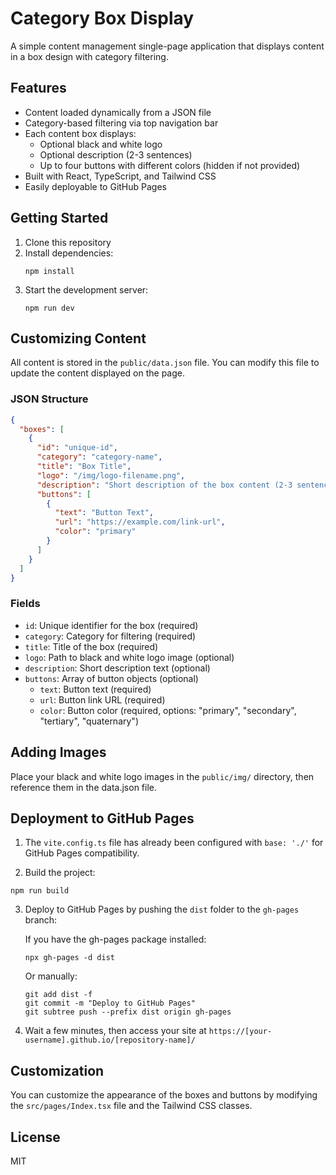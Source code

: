 # Category Box Display

A simple content management single-page application that displays content in a box design with category filtering.

## Features

- Content loaded dynamically from a JSON file
- Category-based filtering via top navigation bar
- Each content box displays:
  - Optional black and white logo
  - Optional description (2-3 sentences)
  - Up to four buttons with different colors (hidden if not provided)
- Built with React, TypeScript, and Tailwind CSS
- Easily deployable to GitHub Pages

## Getting Started

1. Clone this repository
2. Install dependencies:
   ```
   npm install
   ```
3. Start the development server:
   ```
   npm run dev
   ```

## Customizing Content

All content is stored in the `public/data.json` file. You can modify this file to update the content displayed on the page.

### JSON Structure

```json
{
  "boxes": [
    {
      "id": "unique-id",
      "category": "category-name",
      "title": "Box Title",
      "logo": "/img/logo-filename.png",
      "description": "Short description of the box content (2-3 sentences).",
      "buttons": [
        {
          "text": "Button Text",
          "url": "https://example.com/link-url",
          "color": "primary"
        }
      ]
    }
  ]
}
```

### Fields

- `id`: Unique identifier for the box (required)
- `category`: Category for filtering (required)
- `title`: Title of the box (required)
- `logo`: Path to black and white logo image (optional)
- `description`: Short description text (optional)
- `buttons`: Array of button objects (optional)
  - `text`: Button text (required)
  - `url`: Button link URL (required)
  - `color`: Button color (required, options: "primary", "secondary", "tertiary", "quaternary")

## Adding Images

Place your black and white logo images in the `public/img/` directory, then reference them in the data.json file.

## Deployment to GitHub Pages

1. The `vite.config.ts` file has already been configured with `base: './'` for GitHub Pages compatibility.

2. Build the project:
```
npm run build
```

3. Deploy to GitHub Pages by pushing the `dist` folder to the `gh-pages` branch:

   If you have the gh-pages package installed:
   ```
   npx gh-pages -d dist
   ```

   Or manually:
   ```
   git add dist -f
   git commit -m "Deploy to GitHub Pages"
   git subtree push --prefix dist origin gh-pages
   ```

4. Wait a few minutes, then access your site at `https://[your-username].github.io/[repository-name]/`

## Customization

You can customize the appearance of the boxes and buttons by modifying the `src/pages/Index.tsx` file and the Tailwind CSS classes.

## License

MIT
